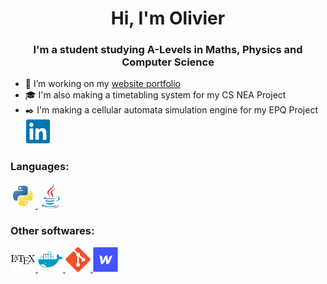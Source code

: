 <h1 align="center">Hi, I'm Olivier</h1>
<h3 align="center">I'm a student studying A-Levels in Maths, Physics and Computer Science</h3>

- :notebook_with_decorative_cover: I’m working on my [website portfolio](https://choc-a-block.github.io)
- :mortar_board: I'm also making a timetabling system for my CS NEA Project
- :black_nib: I'm making a cellular automata simulation engine for my EPQ Project
<a href="https://www.python.org" target="_blank"> <img src="https://github.com/devicons/devicon/blob/master/icons/linkedin/linkedin-original.svg" alt="python" width="40" height="40"/> </a>

<h3 align="left">Languages:</h3>
<p align="left">
<a href="https://www.python.org" target="_blank"> <img src="https://raw.githubusercontent.com/devicons/devicon/master/icons/python/python-original.svg" alt="python" width="40" height="40"/> </a>
 <a href="https://www.java.com/en/" target="_blank"> <img src="https://github.com/devicons/devicon/blob/master/icons/java/java-original.svg" alt="Java" width="40" height="40"/> </a>
 </p>
<h3 align="left">Other softwares:</h3>
<p align="left">
 <a href="https://www.latex-project.org" target="_blank"> <img src="https://github.com/devicons/devicon/blob/master/icons/latex/latex-original.svg" alt="LaTeX" width="40" height="40"/</a>
 <a href="https://docker.io" target="_blank"> <img src="https://github.com/devicons/devicon/blob/master/icons/docker/docker-plain.svg" alt="Docker" width="40" height="40"/</a>
 <a href="https://github.com" target="_blank"> <img src="https://github.com/devicons/devicon/blob/master/icons/git/git-plain.svg" alt="Git width="40" height="40"/> </a>
 <a href="https://webflow.com" target="_blank"> <img src="https://github.com/devicons/devicon/blob/master/icons/webflow/webflow-original.svg" alt="Webflow" width="40" height="40"/</a>

</p>
<!---
Choc-a-Block/Choc-a-Block is a ✨ special ✨ repository because its `README.md` (this file) appears on your GitHub profile.
You can click the Preview link to take a look at your changes.
--->
